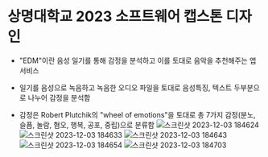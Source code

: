 # 상명대학교 2023 소프트웨어 캡스톤 디자인

- "EDM"이란 음성 일기를 통해 감정을 분석하고 이를 토대로 음악을 추천해주는 앱 서비스

- 일기를 음성으로 녹음하고 녹음한 오디오 파일을 토대로 음성특징, 텍스트 두부분으로 나누어 감정을 분석함

- 감정은 Robert Plutchik의 "wheel of emotions"을 토대로 총 7가지 감정(분노, 슬픔, 놀람, 혐오, 행복, 공포, 중립)으로 분류함
![스크린샷 2023-12-03 184624](https://github.com/chojenji/Capstone_Final_Diary/assets/132994341/f49c431d-1cfa-4a3a-8eba-41ec12fdd97d)
![스크린샷 2023-12-03 184633](https://github.com/chojenji/Capstone_Final_Diary/assets/132994341/6dda98bf-3118-48fb-898a-046303c5f944)
![스크린샷 2023-12-03 184643](https://github.com/chojenji/Capstone_Final_Diary/assets/132994341/6ce49439-8b0b-4603-adb0-5a240f528b4a)
![스크린샷 2023-12-03 184654](https://github.com/chojenji/Capstone_Final_Diary/assets/132994341/06d3ab5f-b525-4851-aa83-1bd740b67329)
![스크린샷 2023-12-03 184703](https://github.com/chojenji/Capstone_Final_Diary/assets/132994341/acaee528-6417-4c6e-9582-ece78c0b752f)


